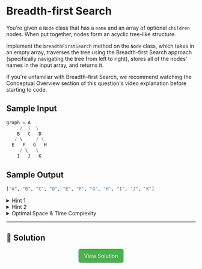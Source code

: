 # Breadth-first Search

You're given a <code>Node</code> class that has a <code>name</code> and an
array of optional <code>children</code> nodes. When put together, nodes form
an acyclic tree-like structure.

Implement the <code>breadthFirstSearch</code> method on the
<code>Node</code> class, which takes in an empty array, traverses the tree
using the Breadth-first Search approach (specifically navigating the tree from
left to right), stores all of the nodes' names in the input array, and returns
it.

If you're unfamiliar with Breadth-first Search, we recommend watching the
Conceptual Overview section of this question's video explanation before
starting to code.

## Sample Input

```python
graph = A
     /  |  \
    B   C   D
   / \     / \
  E   F   G   H
     / \   \
    I   J   K
```

## Sample Output

```python
["A", "B", "C", "D", "E", "F", "G", "H", "I", "J", "K"]
```

<details>
  <summary>Hint 1</summary>

The Breadth-first Search algorithm works by traversing a graph level by level. In other words, before traversing any Node's children Nodes, its sibling nodes must be traversed. How can you simply and effectively keep track of Nodes' children Nodes as you traverse them, all the while retaining the order in which you must traverse them?

</details>

<details>
  <summary>Hint 2</summary>

Try using a queue to store all of the future Nodes that you will need to explore as your traverse the graph. By adding Nodes' children Nodes to the queue every time you explore them and by using the First-In-First-Out property of the queue, you can traverse the graph in a Breadth-first Search way. Don't forget to add every Node's name to the input array as you traverse the graph.

</details>

<details>
  <summary>Optimal Space & Time Complexity</summary>

O(v + e) time | O(v) space - where v is the number of vertices of the input graph and e is the number of edges of the input graph

</details>

---

## 🔗 Solution

<div style="text-align: center; flex-box: flex">
  <a href="./solution.py" style="display: inline-block; background-color: #4CAF50; color: white; padding: 10px 15px; text-align: center; text-decoration: none; border-radius: 5px;">View Solution</a>
</div>
